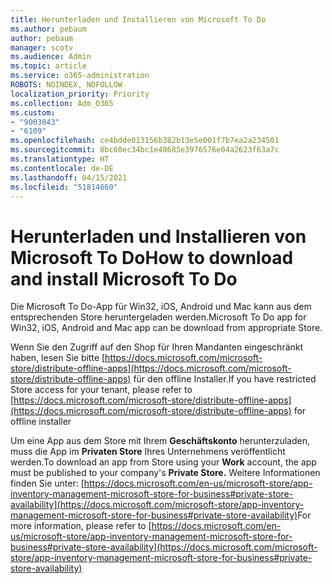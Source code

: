 ```yaml
---
title: Herunterladen und Installieren von Microsoft To Do
ms.author: pebaum
author: pebaum
manager: scotv
ms.audience: Admin
ms.topic: article
ms.service: o365-administration
ROBOTS: NOINDEX, NOFOLLOW
localization_priority: Priority
ms.collection: Adm_O365
ms.custom:
- "9003043"
- "6109"
ms.openlocfilehash: ce4bdde013156b382b13e5e001f7b7ea2a234501
ms.sourcegitcommit: 8bc60ec34bc1e40685e3976576e04a2623f63a7c
ms.translationtype: HT
ms.contentlocale: de-DE
ms.lasthandoff: 04/15/2021
ms.locfileid: "51814660"
---
```

# <a name="how-to-download-and-install-microsoft-to-do"></a><span data-ttu-id="9fcc1-102">Herunterladen und Installieren von Microsoft To Do</span><span class="sxs-lookup"><span data-stu-id="9fcc1-102">How to download and install Microsoft To Do</span></span>

<span data-ttu-id="9fcc1-103">Die Microsoft To Do-App für Win32, iOS, Android und Mac kann aus dem entsprechenden Store heruntergeladen werden.</span><span class="sxs-lookup"><span data-stu-id="9fcc1-103">Microsoft To Do app for Win32, iOS, Android and Mac app can be download from appropriate Store.</span></span>

<span data-ttu-id="9fcc1-104">Wenn Sie den Zugriff auf den Shop für Ihren Mandanten eingeschränkt haben, lesen Sie bitte [https://docs.microsoft.com/microsoft-store/distribute-offline-apps](https://docs.microsoft.com/microsoft-store/distribute-offline-apps) für den offline Installer.</span><span class="sxs-lookup"><span data-stu-id="9fcc1-104">If you have restricted Store access for your tenant, please refer to [https://docs.microsoft.com/microsoft-store/distribute-offline-apps](https://docs.microsoft.com/microsoft-store/distribute-offline-apps) for offline installer</span></span>

<span data-ttu-id="9fcc1-105">Um eine App aus dem Store mit Ihrem **Geschäftskonto** herunterzuladen, muss die App im **Privaten Store** Ihres Unternehmens veröffentlicht werden.</span><span class="sxs-lookup"><span data-stu-id="9fcc1-105">To download an app from Store using your **Work** account, the app must be published to your company's **Private Store.**</span></span> <span data-ttu-id="9fcc1-106">Weitere Informationen finden Sie unter: [https://docs.microsoft.com/en-us/microsoft-store/app-inventory-management-microsoft-store-for-business#private-store-availability](https://docs.microsoft.com/microsoft-store/app-inventory-management-microsoft-store-for-business#private-store-availability)</span><span class="sxs-lookup"><span data-stu-id="9fcc1-106">For more information, please refer to [https://docs.microsoft.com/en-us/microsoft-store/app-inventory-management-microsoft-store-for-business#private-store-availability](https://docs.microsoft.com/microsoft-store/app-inventory-management-microsoft-store-for-business#private-store-availability)</span></span>